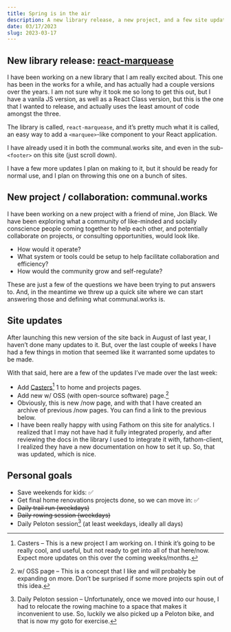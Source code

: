 ```yaml
---
title: Spring is in the air
description: A new library release, a new project, and a few site updates.
date: 03/17/2023
slug: 2023-03-17
---
```


## New library release: [react-marquease](https://www.pkgstats.com/pkg:react-marquease)

I have been working on a new library that I am really excited about. This one has been in the works for a while, and has actually had a couple versions over the years. I am not sure why it took me so long to get this out, but I have a vanila JS version, as well as a React Class version, but this is the one that I wanted to release, and actually uses the least amount of code amongst the three.

The library is called, `react-marquease`, and it’s pretty much what it is called, an easy way to add a `<marquee>`-like component to your React application.

I have already used it in both the communal.works site, and even in the sub-`<footer>` on this site (just scroll down).

I have a few more updates I plan on making to it, but it should be ready for normal use, and I plan on throwing this one on a bunch of sites.

## New project / collaboration: communal.works

I have been working on a new project with a friend of mine, Jon Black. We have been exploring what a community of like-minded and socially conscience people coming together to help each other, and potentially collaborate on projects, or consulting opportunities, would look like.

- How would it operate?
- What system or tools could be setup to help facilitate collaboration and efficiency?
- How would the community grow and self-regulate?

These are just a few of the questions we have been trying to put answers to. And, in the meantime we threw up a quick site where we can start answering those and defining what communal.works is.

## Site updates

After launching this new version of the site back in August of last year, I haven’t done many updates to it. But, over the last couple of weeks I have had a few things in motion that seemed like it warranted some updates to be made.

With that said, here are a few of the updates I’ve made over the last week:

- Add [Casters](https://www.casters.io)[^1] 1 to home and projects pages.
- Add new w/ OSS (with open-source software) page.[^2]
- Obviously, this is new /now page, and with that I have created an archive of previous /now pages. You can find a link to the previous below.
- I have been really happy with using Fathom on this site for analytics. I realized that I may not have had it fully integrated properly, and after reviewing the docs in the library I used to integrate it with, fathom-client, I realized they have a new documentation on how to set it up. So, that was updated, which is nice.

## Personal goals

- Save weekends for kids: ✅
- Get final home renovations projects done, so we can move in: ✅
- ~~Daily trail run (weekdays)~~
- ~~Daily rowing session (weekdays)~~
- Daily Peloton session[^3] (at least weekdays, ideally all days)

[^1]: Casters – This is a new project I am working on. I think it’s going to be really cool, and useful, but not ready to get into all of that here/now. Expect more updates on this over the coming weeks/months.
[^2]: w/ OSS page – This is a concept that I like and will probably be expanding on more. Don’t be surprised if some more projects spin out of this idea.
[^3]: Daily Peloton session – Unfortunately, once we moved into our house, I had to relocate the rowing machine to a space that makes it inconvenient to use. So, luckily we also picked up a Peloton bike, and that is now my goto for exercise.
